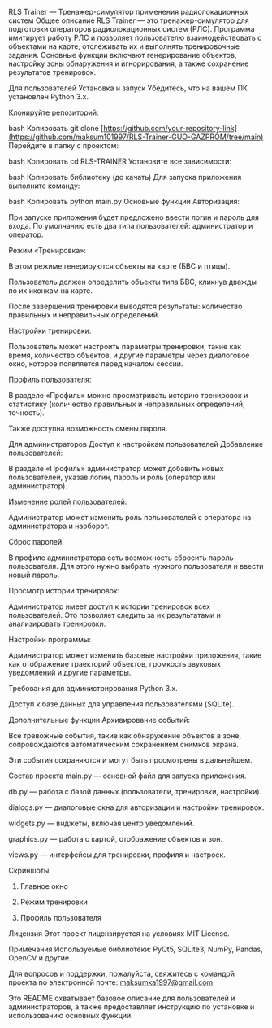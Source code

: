 RLS Trainer — Тренажер-симулятор применения радиолокационных систем
Общее описание
RLS Trainer — это тренажер-симулятор для подготовки операторов радиолокационных систем (РЛС). Программа имитирует работу РЛС и позволяет пользователю взаимодействовать с объектами на карте, отслеживать их и выполнять тренировочные задания. Основные функции включают генерирование объектов, настройку зоны обнаружения и игнорирования, а также сохранение результатов тренировок.

Для пользователей
Установка и запуск
Убедитесь, что на вашем ПК установлен Python 3.x.

Клонируйте репозиторий:

bash
Копировать
git clone [https://github.com/your-repository-link](https://github.com/maksum101997/RLS-Trainer-GUO-GAZPROM/tree/main)
Перейдите в папку с проектом:

bash
Копировать
cd RLS-TRAINER
Установите все зависимости:

bash
Копировать библиотеку (до качать)
Для запуска приложения выполните команду:

bash
Копировать
python main.py
Основные функции
Авторизация:

При запуске приложения будет предложено ввести логин и пароль для входа. По умолчанию есть два типа пользователей: администратор и оператор.

Режим «Тренировка»:

В этом режиме генерируются объекты на карте (БВС и птицы).

Пользователь должен определить объекты типа БВС, кликнув дважды по их иконкам на карте.

После завершения тренировки выводятся результаты: количество правильных и неправильных определений.

Настройки тренировки:

Пользователь может настроить параметры тренировки, такие как время, количество объектов, и другие параметры через диалоговое окно, которое появляется перед началом сессии.

Профиль пользователя:

В разделе «Профиль» можно просматривать историю тренировок и статистику (количество правильных и неправильных определений, точность).

Также доступна возможность смены пароля.

Для администраторов
Доступ к настройкам пользователей
Добавление пользователей:

В разделе «Профиль» администратор может добавить новых пользователей, указав логин, пароль и роль (оператор или администратор).

Изменение ролей пользователей:

Администратор может изменить роль пользователей с оператора на администратора и наоборот.

Сброс паролей:

В профиле администратора есть возможность сбросить пароль пользователя. Для этого нужно выбрать нужного пользователя и ввести новый пароль.

Просмотр истории тренировок:

Администратор имеет доступ к истории тренировок всех пользователей. Это позволяет следить за их результатами и анализировать тренировки.

Настройки программы:

Администратор может изменить базовые настройки приложения, такие как отображение траекторий объектов, громкость звуковых уведомлений и другие параметры.

Требования для администрирования
Python 3.x.

Доступ к базе данных для управления пользователями (SQLite).

Дополнительные функции
Архивирование событий:

Все тревожные события, такие как обнаружение объектов в зоне, сопровождаются автоматическим сохранением снимков экрана.

Эти события сохраняются и могут быть просмотрены в дальнейшем.

Состав проекта
main.py — основной файл для запуска приложения.

db.py — работа с базой данных (пользователи, тренировки, настройки).

dialogs.py — диалоговые окна для авторизации и настройки тренировок.

widgets.py — виджеты, включая центр уведомлений.

graphics.py — работа с картой, отображение объектов и зон.

views.py — интерфейсы для тренировки, профиля и настроек.

Скриншоты
1. Главное окно

2. Режим тренировки

3. Профиль пользователя

Лицензия
Этот проект лицензируется на условиях MIT License.

Примечания
Используемые библиотеки: PyQt5, SQLite3, NumPy, Pandas, OpenCV и другие.

Для вопросов и поддержки, пожалуйста, свяжитесь с командой проекта по электронной почте: maksumka1997@gmail.com

Это README охватывает базовое описание для пользователей и администраторов, а также предоставляет инструкцию по установке и использованию основных функций.
